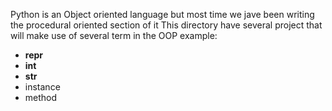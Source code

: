 Python is an Object oriented language but most time
we jave been writing the procedural oriented section of it
This directory have several project that will make use
of several term in the OOP example:
* __repr__
* __int__
* __str__
* instance
* method
